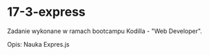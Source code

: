 # 17-3-express

Zadanie wykonane w ramach bootcampu Kodilla - "Web Developer".

Opis: Nauka Expres.js

